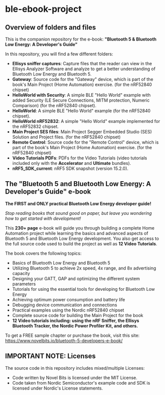 # ble-ebook-project
## Overview of folders and files
This is the companion repository for the e-book: **"Bluetooth 5 &amp; Bluetooth Low Energy: A Developer's Guide"**

In this repository, you will find a few different folders:
- **Ellisys sniffer captures**: Capture files that the reader can view in the Ellisys Analyzer Software and analyze to get a better understanding of Bluetooth Low Energy and Bluetooth 5.
- **Gateway**: Source code for the "Gateway" device, which is part of the book's Main Project (Home Automation) exercise. (for the nRF52840 chipset)
- **HelloWorld with Security**: A simple BLE "Hello World" example with added Security (LE Secure Connections, MITM protection, Numeric Comparison) (for the nRF52840 chipset).
- **HelloWorld**: A simple BLE "Hello World" example (for the nRF52840 chipset).
- **HelloWorld nRF52832**: A simple "Hello World" example implemented for the nRF52832 chipset. 
- **Main Project SES files**: Main Project Segger Embedded Studio (SES) Solution and Project files. (for the nRF52840 chipset)
- **Remote Control**: Source code for the "Remote Control" device, which is part of the book's Main Project (Home Automation) exercise. (for the nRF52840 chipset)
- **Video Tutorials PDFs**: PDFs for the Video Tutorials (video tutorials included only with the **Accelerator** and **Ultimate** bundles).
- **nRF5_SDK_current**: nRF5 SDK snapshot (version 15.2.0).

## The "Bluetooth 5 and Bluetooth Low Energy: A Developer's Guide" e-book
**The FIRST and ONLY practical Bluetooth Low Energy developer guide!**

_Stop reading books that sound good on paper, but leave you wondering how to get started with development!_

This **230+ page** e-book will guide you through building a complete Home Automation project while learning the basics and advanced aspects of Bluetooth 5 and Bluetooth Low Energy development. You also get access to the full source code used to build the project as well as **12 Video Tutorials**.

The book covers the following topics:

- Basics of Bluetooth Low Energy and Bluetooth 5
- Utilizing Bluetooth 5 to achieve 2x speed, 4x range, and 8x advertising capacity
- Designing your GATT, GAP and optimizing the different system parameters
- Tutorials for using the essential tools for developing for Bluetooth Low Energy
- Achieving optimum power consumption and battery life
- Debugging device communication and connections
- Practical examples using the Nordic nRF52840 chipset
- Complete source code for building the Main Project for the book
- **12 Video tutorials including: using the nRF Sniffer, the Ellisys Bluetooth Tracker, the Nordic Power Profiler Kit, and others.**

To get a FREE sample chapter or purchase the book, visit this site: https://www.novelbits.io/bluetooth-5-developers-e-book/

## IMPORTANT NOTE: Licenses
The source code in this repository includes mixed/multiple Licenses:
- Code written by Novel Bits is licensed under the MIT License.
- Code taken from Nordic Semiconductor's example code and SDK is licensed under Nordic's License statements.
